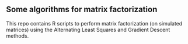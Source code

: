 ## Some algorithms for matrix factorization

This repo contains R scripts to perform matrix factorization (on simulated matrices) using the Alternating Least Squares and Gradient Descent methods.
